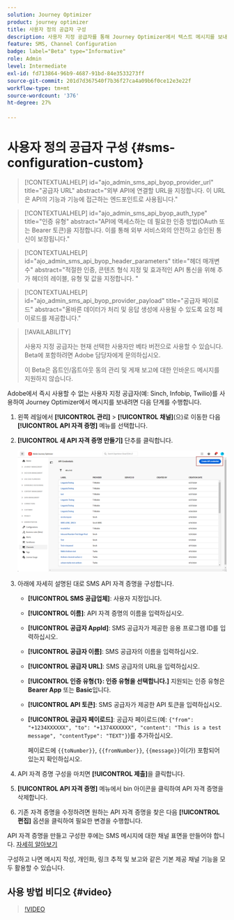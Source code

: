 ```yaml
---
solution: Journey Optimizer
product: journey optimizer
title: 사용자 정의 공급자 구성
description: 사용자 지정 공급자를 통해 Journey Optimizer에서 텍스트 메시지를 보내도록 환경을 구성하는 방법에 대해 알아봅니다
feature: SMS, Channel Configuration
badge: label="Beta" type="Informative"
role: Admin
level: Intermediate
exl-id: fd713864-96b9-4687-91bd-84e3533273ff
source-git-commit: 201d7d367540f7b36f27ca4a09b6f0ce12e3e22f
workflow-type: tm+mt
source-wordcount: '376'
ht-degree: 27%

---
```


# 사용자 정의 공급자 구성 {#sms-configuration-custom}

>[!CONTEXTUALHELP]
>id="ajo_admin_sms_api_byop_provider_url"
>title="공급자 URL"
>abstract="외부 API에 연결할 URL을 지정합니다. 이 URL은 API의 기능과 기능에 접근하는 엔드포인트로 사용됩니다."

>[!CONTEXTUALHELP]
>id="ajo_admin_sms_api_byop_auth_type"
>title="인증 유형"
>abstract="API에 액세스하는 데 필요한 인증 방법(OAuth 또는 Bearer 토큰)을 지정합니다. 이를 통해 외부 서비스와의 안전하고 승인된 통신이 보장됩니다."

>[!CONTEXTUALHELP]
>id="ajo_admin_sms_api_byop_header_parameters"
>title="헤더 매개변수"
>abstract="적절한 인증, 콘텐츠 형식 지정 및 효과적인 API 통신을 위해 추가 헤더의 레이블, 유형 및 값을 지정합니다. "

>[!CONTEXTUALHELP]
>id="ajo_admin_sms_api_byop_provider_payload"
>title="공급자 페이로드"
>abstract="올바른 데이터가 처리 및 응답 생성에 사용될 수 있도록 요청 페이로드를 제공합니다."

>[!AVAILABILITY]
>
>사용자 지정 공급자는 현재 선택한 사용자만 베타 버전으로 사용할 수 있습니다. Beta에 포함하려면 Adobe 담당자에게 문의하십시오.
>
>이 Beta은 옵트인/옵트아웃 동의 관리 및 게재 보고에 대한 인바운드 메시지를 지원하지 않습니다.

Adobe에서 즉시 사용할 수 없는 사용자 지정 공급자(예: Sinch, Infobip, Twilio)를 사용하여 Journey Optimizer에서 메시지를 보내려면 다음 단계를 수행합니다.

1. 왼쪽 레일에서 **[!UICONTROL 관리]** > **[!UICONTROL 채널]**(으)로 이동한 다음 **[!UICONTROL API 자격 증명]** 메뉴를 선택합니다.

1. **[!UICONTROL 새 API 자격 증명 만들기]** 단추를 클릭합니다.

   ![](assets/sms_byo_1.png)

1. 아래에 자세히 설명된 대로 SMS API 자격 증명을 구성합니다.

   * **[!UICONTROL SMS 공급업체]**: 사용자 지정입니다.

   * **[!UICONTROL 이름]**: API 자격 증명의 이름을 입력하십시오.

   * **[!UICONTROL 공급자 AppId]**: SMS 공급자가 제공한 응용 프로그램 ID를 입력하십시오.

   * **[!UICONTROL 공급자 이름]**: SMS 공급자의 이름을 입력하십시오.

   * **[!UICONTROL 공급자 URL]**: SMS 공급자의 URL을 입력하십시오.

   * **[!UICONTROL 인증 유형{&#x200B;1}: 인증 유형을 선택합니다.]** 지원되는 인증 유형은 **Bearer App** 또는 **Basic**&#x200B;입니다.

   * **[!UICONTROL API 토큰]**: SMS 공급자가 제공한 API 토큰을 입력하십시오.

   * **[!UICONTROL 공급자 페이로드]**: 공급자 페이로드(예: `{"from": "+1234XXXXXX", "to": "+1374XXXXXX", "content": "This is a test message", "contentType": "TEXT"}`)를 추가하십시오.

     페이로드에 `{{toNumber}}`, `{{fromNumber}}`, `{{message}}`이(가) 포함되어 있는지 확인하십시오.

1. API 자격 증명 구성을 마치면 **[!UICONTROL 제출]**&#x200B;을 클릭합니다.

1. **[!UICONTROL API 자격 증명]** 메뉴에서 bin 아이콘을 클릭하여 API 자격 증명을 삭제합니다.

1. 기존 자격 증명을 수정하려면 원하는 API 자격 증명을 찾은 다음 **[!UICONTROL 편집]** 옵션을 클릭하여 필요한 변경을 수행합니다.

API 자격 증명을 만들고 구성한 후에는 SMS 메시지에 대한 채널 표면을 만들어야 합니다. [자세히 알아보기](sms-configuration-surface.md)

구성하고 나면 메시지 작성, 개인화, 링크 추적 및 보고와 같은 기본 제공 채널 기능을 모두 활용할 수 있습니다.

## 사용 방법 비디오 {#video}

>[!VIDEO](https://video.tv.adobe.com/v/3431625)
